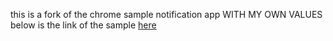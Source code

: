 this is a fork of the chrome sample notification app WITH MY OWN VALUES
below is the link of the sample
<a target="_blank" href="https://chrome.google.com/webstore/detail/gpededflkpcoehfjpdecdkoiagajloin">here</a>
